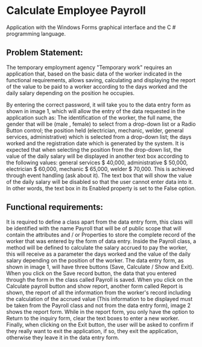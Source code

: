 # Calculate Employee Payroll

Application with the Windows Forms graphical interface and the C # programming language.

## Problem Statement:

The temporary employment agency "Temporary work" requires an application that, based on the basic data of the worker indicated in the functional requirements, allows saving, calculating and displaying the report of the value to be paid to a worker according to the days worked and the daily salary depending on the position he occupies.

By entering the correct password, it will take you to the data entry form as shown in image 1, which will allow the entry of the data requested in the application such as: The identification of the worker, the full name, the gender that will be (male , female) to select from a drop-down list or a Radio Button control; the position held (electrician, mechanic, welder, general services, administrative) which is selected from a drop-down list; the days worked and the registration date which is generated by the system. It is expected that when selecting the position from the drop-down list, the value of the daily salary will be displayed in another text box according to the following values: general services $ 40,000, administrative $ 50,000, electrician $ 60,000, mechanic $ 65,000, welder $ 70,000. This is achieved through event handling (ask about it). The text box that will show the value of the daily salary will be disabled so that the user cannot enter data into it. In other words, the text box in its Enabled property is set to the False option.

## Functional requirements:

It is required to define a class apart from the data entry form, this class will be identified with the name Payroll that will be of public scope that will contain the attributes and / or Properties to store the complete record of the worker that was entered by the form of data entry.
Inside the Payroll class, a method will be defined to calculate the salary accrued to pay the worker, this will receive as a parameter the days worked and the value of the daily salary depending on the position of the worker.
The data entry form, as shown in image 1, will have three buttons (Save, Calculate / Show and Exit). When you click on the Save record button, the data that you entered through the form in the class called Payroll is saved. When you click on the Calculate payroll button and show report, another form called Report is shown, the report of all the information from the worker's record including the calculation of the accrued value (This information to be displayed must be taken from the Payroll class and not from the data entry form), image 2 shows the report form. While in the report form, you only have the option to Return to the inquiry form, clear the text boxes to enter a new worker. Finally, when clicking on the Exit button, the user will be asked to confirm if they really want to exit the application, if so, they exit the application, otherwise they leave it in the data entry form.